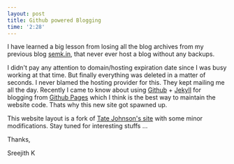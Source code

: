```yaml
---
layout: post
title: Github powered Blogging
time: '2:28'
---
```


<!--begin excerpt-->
I have learned a big lesson from losing all the blog archives from my previous blog [semk.in](http://semk.in), that never ever host a blog without any backups. 
<!--end excerpt-->
I didn't pay any attention to domain/hosting expiration date since I was busy working at that time. But finally everything was deleted in a matter of seconds. I never blamed the hosting provider for this. They kept mailing me all the day. Recently I came to know about using [Github](http://github.om) +
[Jekyll](http://github.com/mojombo/jekyll) for blogging from [Github Pages](http://pages.github.com/) which I think is the best way to maintain the website code. Thats why this new site got spawned up. 

This website layout is a fork of [Tate Johnson's site](http://tatey.com) with some minor modifications. Stay tuned for interesting stuffs ...

Thanks,

Sreejith K
